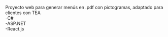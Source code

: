Proyecto web para generar menús en .pdf con pictogramas, adaptado para clientes con TEA <br>
-C#<br>
-ASP.NET<br>
-React.js<br>
